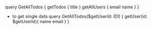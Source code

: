 query GetAllTodos {
  getTodos {
    title
  }
  getAllUsers {
    email
    name
  }
}

- to get single data
query GetAllTodos($getUserId: ID!) {
  getUser(id: $getUserId){
    name
    email
  }
}
